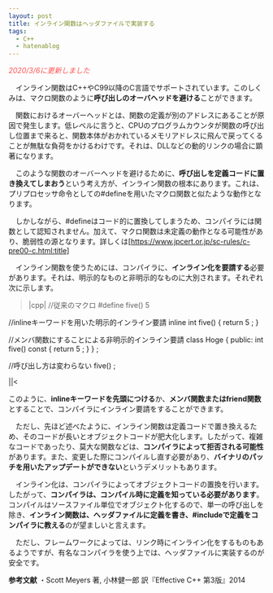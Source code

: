 ```yaml
---
layout: post
title: インライン関数はヘッダファイルで実装する
tags:
  - C++
  - hatenablog
---
```


<i><span style="color: #ff5252">2020/3/6に更新しました</span></i>

　インライン関数はC++やC99以降のC言語でサポートされています。このしくみは、マクロ関数のように<b>呼び出しのオーバヘッドを避ける</b>ことができます。

　関数におけるオーバーヘッドとは、関数の定義が別のアドレスにあることが原因で発生します。低レベルに言うと、CPUのプログラムカウンタが関数の呼び出し位置まで来ると、関数本体がおかれているメモリアドレスに飛んで戻ってくることが無駄な負荷をかけるわけです。それは、DLLなどの動的リンクの場合に顕著になります。

　このような関数のオーバーヘッドを避けるために、<b>呼び出しを定義コードに置き換えてしまおう</b>という考え方が、インライン関数の根本にあります。これは、プリプロセッサ命令としての#defineを用いたマクロ関数と似たような動作となります。

　しかしながら、#defineはコード的に置換してしまうため、コンパイラには関数として認知されません。加えて、マクロ関数は未定義の動作となる可能性があり、脆弱性の源となります。詳しくは[https://www.jpcert.or.jp/sc-rules/c-pre00-c.html:title]

　インライン関数を使うためには、コンパイラに、<b>インライン化を要請する</b>必要があります。それは、明示的なものと非明示的なものに大別されます。それぞれ次に示します。

>|cpp|
//従来のマクロ
#define five() 5

//inlineキーワードを用いた明示的インライン要請
inline int five() {
    return  5 ;
}

//メンバ関数にすることによる非明示的インライン要請
class Hoge {
public:
    int five() const {
        return 5 ;
    }
} ;

//呼び出し方は変わらない
five() ;

||<

このように、<b>inlineキーワードを先頭につける</b>か、<b>メンバ関数またはfriend関数</b>とすることで、コンパイラにインライン要請をすることができます。

　ただし、先ほど述べたように、インライン関数は定義コードで置き換えるため、そのコードが長いとオブジェクトコードが肥大化します。したがって、複雑なコードであったり、莫大な関数などは、<b>コンパイラによって拒否される可能性</b>があります。また、変更した際にコンパイルし直す必要があり、<b>バイナリのパッチを用いたアップデートができない</b>というデメリットもあります。

　インライン化は、コンパイラによってオブジェクトコードの置換を行います。したがって、<b>コンパイラは、コンパイル時に定義を知っている必要があります</b>。コンパイルはソースファイル単位でオブジェクト化するので、単一の呼び出しを除き、<b>インライン関数は、ヘッダファイルに定義を書き、#includeで定義をコンパイラに教える</b>のが望ましいと言えます。

　ただし、フレームワークによっては、リンク時にインライン化をするものもあるようですが、有名なコンパイラを使う上では、ヘッダファイルに実装するのが安全です。

<b>参考文献</b>
・Scott Meyers 著, 小林健一郎 訳『Effective C++ 第3版』2014
